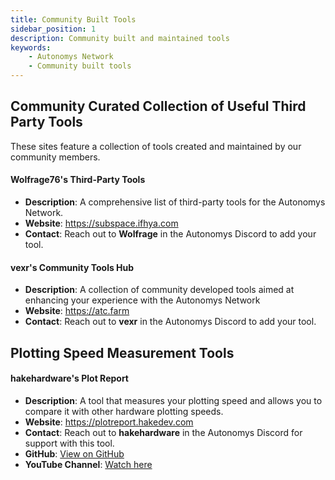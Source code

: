 ```yaml
---
title: Community Built Tools
sidebar_position: 1
description: Community built and maintained tools
keywords:
    - Autonomys Network
    - Community built tools
---
```


## Community Curated Collection of Useful Third Party Tools

These sites feature a collection of tools created and maintained by our community members.

#### Wolfrage76's Third-Party Tools
- **Description**: A comprehensive list of third-party tools for the Autonomys Network.
- **Website**: https://subspace.ifhya.com
- **Contact**: Reach out to **Wolfrage** in the Autonomys Discord to add your tool.

#### vexr's Community Tools Hub
- **Description**: A collection of community developed tools aimed at enhancing your experience with the Autonomys Network
- **Website**: https://atc.farm
- **Contact**: Reach out to **vexr** in the Autonomys Discord to add your tool.

## Plotting Speed Measurement Tools

#### hakehardware's Plot Report
- **Description**: A tool that measures your plotting speed and allows you to compare it with other hardware plotting speeds.
- **Website**: https://plotreport.hakedev.com
- **Contact**: Reach out to **hakehardware** in the Autonomys Discord for support with this tool.
- **GitHub**: [View on GitHub](https://github.com/hakehardware/plotreport)
- **YouTube Channel**: [Watch here](https://www.youtube.com/channel/UCakvG7QQp4oL0Rtpiei1yKg)
